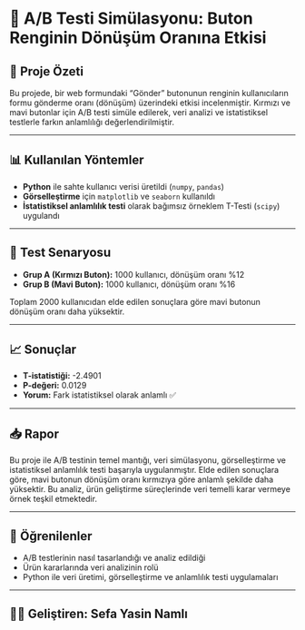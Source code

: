 # 🎯 A/B Testi Simülasyonu: Buton Renginin Dönüşüm Oranına Etkisi

## 📌 Proje Özeti

Bu projede, bir web formundaki “Gönder” butonunun renginin kullanıcıların formu gönderme oranı (dönüşüm) üzerindeki etkisi incelenmiştir. Kırmızı ve mavi butonlar için A/B testi simüle edilerek, veri analizi ve istatistiksel testlerle farkın anlamlılığı değerlendirilmiştir.

---

## 📊 Kullanılan Yöntemler

- **Python** ile sahte kullanıcı verisi üretildi (`numpy`, `pandas`)
- **Görselleştirme** için `matplotlib` ve `seaborn` kullanıldı
- **İstatistiksel anlamlılık testi** olarak bağımsız örneklem T-Testi (`scipy`) uygulandı

---

## 🧪 Test Senaryosu

- **Grup A (Kırmızı Buton):** 1000 kullanıcı, dönüşüm oranı %12
- **Grup B (Mavi Buton):** 1000 kullanıcı, dönüşüm oranı %16

Toplam 2000 kullanıcıdan elde edilen sonuçlara göre mavi butonun dönüşüm oranı daha yüksektir.

---

## 📈 Sonuçlar

- **T-istatistiği:** -2.4901  
- **P-değeri:** 0.0129  
- **Yorum:** Fark istatistiksel olarak anlamlı ✅

---

## 📥 Rapor

Bu proje ile A/B testinin temel mantığı, veri simülasyonu, görselleştirme ve istatistiksel
anlamlılık testi başarıyla uygulanmıştır. Elde edilen sonuçlara göre, mavi butonun
dönüşüm oranı kırmızıya göre anlamlı şekilde daha yüksektir. Bu analiz, ürün geliştirme
süreçlerinde veri temelli karar vermeye örnek teşkil etmektedir.

---

## 🧠 Öğrenilenler

- A/B testlerinin nasıl tasarlandığı ve analiz edildiği
- Ürün kararlarında veri analizinin rolü
- Python ile veri üretimi, görselleştirme ve anlamlılık testi uygulamaları

---

## 👨‍💻 Geliştiren: Sefa Yasin Namlı
